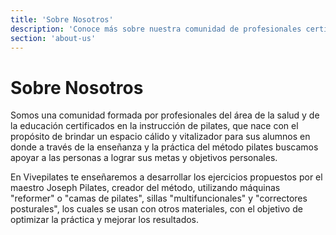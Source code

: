 ```yaml
---
title: 'Sobre Nosotros'
description: 'Conoce más sobre nuestra comunidad de profesionales certificados en VivePilates'
section: 'about-us'
---
```


# Sobre Nosotros

Somos una comunidad formada por profesionales del área de la salud y de la educación certificados en la instrucción de pilates, que nace con el propósito de brindar un espacio cálido y vitalizador para sus alumnos en donde a través de la enseñanza y la práctica del método pilates buscamos apoyar a las personas a lograr sus metas y objetivos personales.

En Vivepilates te enseñaremos a desarrollar los ejercicios propuestos por el maestro Joseph Pilates, creador del método, utilizando máquinas "reformer" o "camas de pilates", sillas "multifuncionales" y "correctores posturales", los cuales se usan con otros materiales, con el objetivo de optimizar la práctica y mejorar los resultados.
